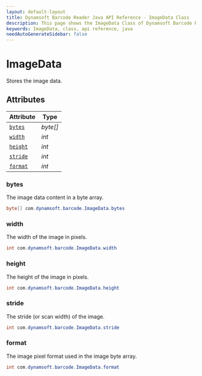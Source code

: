 ```yaml
---
layout: default-layout
title: Dynamsoft Barcode Reader Java API Reference - ImageData Class
description: This page shows the ImageData Class of Dynamsoft Barcode Reader for Java SDK API Reference.
keywords: ImageData, class, api reference, java
needAutoGenerateSidebar: false
---
```



# ImageData
Stores the image data.  


## Attributes
    
| Attribute | Type |
|---------- | ---- |
| [`bytes`](#bytes) | *byte\[\]* |
| [`width`](#width) | *int* |
| [`height`](#height) | *int* |
| [`stride`](#stride) | *int* |
| [`format`](#format) | *int* |


### bytes
The image data content in a byte array. 
```java
byte[] com.dynamsoft.barcode.ImageData.bytes
```

### width
The width of the image in pixels.  
```java
int com.dynamsoft.barcode.ImageData.width
```

### height
The height of the image in pixels.  
```java
int com.dynamsoft.barcode.ImageData.height
```

### stride
The stride (or scan width) of the image. 
```java
int com.dynamsoft.barcode.ImageData.stride
```

### format
The image pixel format used in the image byte array. 
```java
int com.dynamsoft.barcode.ImageData.format
```
  

